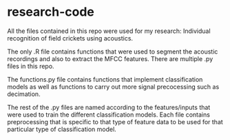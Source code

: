 # research-code
All the files contained in this repo were used for my research: Individual recognition of field crickets using acoustics.

The only .R file contains functions that were used to segment the acoustic recordings and also to extract the MFCC features.
There are multiple .py files in this repo.

The functions.py file contains functions that implement classification models as well as functions to carry out more signal precocessing such as decimation.

The rest of the .py files are named according to the features/inputs that were used to train the different classification
models. Each file contains preprocessing that is specific to that type of feature data to be used for that particular type of classification model.




